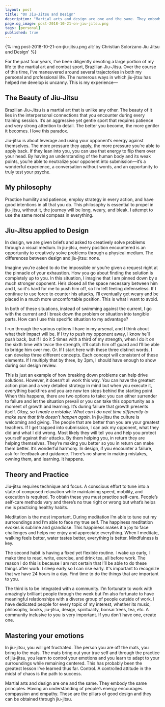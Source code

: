 ```yaml
---
layout: post
title: "On Jiu-Jitsu and Design"
description: "Martial arts and design are one and the same. They embody the same principles. Having an understanding of people’s energy encourages compassion and empathy. These are the pillars of good design and they can be obtained through jiu-jitsu."
page.og_image: post-2018-10-21-on-jiu-jitsu.png
tags: [personal]
published: true
---
```



{% img post-2018-10-21-on-jiu-jitsu.png alt:'by Christian Solorzano Jiu Jitsu and Design' %}


For the past four years, I’ve been diligently devoting a large portion of my life to the martial art and combat sport, Brazilian Jiu-Jitsu. Over the course of this time, I’ve maneuvered around several trajectories in both my personal and professional life. The numerous ways in which jiu-jitsu has helped me develop is uncanny. This is my experience—


<h2>The Beauty of Jiu-Jitsu</h2>


Brazilian Jiu-Jitsu is a martial art that is unlike any other. The beauty of it lies in the interpersonal connections that you encounter during every training session. It’s an aggressive yet gentle sport that requires patience and very strong attention to detail. The better you become, the more gentler it becomes. I love this paradox.

 Jiu-jitsu is about leverage and using your opponent’s energy against themselves. The more pressure they apply, the more pressure you’re able to apply back. If they lean into you, you can use that energy to flip them over your head. By having an understanding of the human body and its weak points, you’re able to neutralize your opponent into submission—it’s a wonderful experience, a conversation without words, and an opportunity to truly test your psyche.

<h2>My philosophy</h2>
Practice humility and patience, employ strategy in every action, and have good intentions in all that you do. This philosophy is essential to propel in jiu-jitsu, without it, the journey will be long, weary, and bleak. I attempt to use the same moral compass in everything.

<h2>Jiu-Jitsu applied to Design</h2>
In design, we are given briefs and asked to creatively solve problems through a visual medium. In jiu-jitsu, every position encountered is an opportunity to creatively solve problems through a physical medium. The differences between design and jiu-jitsu: none.

Imagine you’re asked to do the impossible or you’re given a request right at the pinnacle of your exhaustion. How you go about finding the solution is completely up to you. In this situation, I imagine that I am pinned down by a much stronger opponent. He’s closed all the space necessary between him and I, so it's hard for me to push him off, so I’m left feeling defenseless. If I continue to use force to counter his attacks, I’ll eventually get weary and be placed in a much more uncomfortable position. This is what I want to avoid.

In both of these situations, instead of swimming against the current, I go with the current and I break down the problem or situation into tangible parts. How can I use this specific situation to my advantage?

I run through the various options I have in my arsenal, and I think about what  their impact will be. If I try to push my opponent away, I know he’ll push back, but if I do it 5 times with a third of my strength, when I do it on the sixth time with twice the strength, it’ll catch him off guard and I’ll be able to bridge him over me. Or. If I start here with these three distinct words, I can develop three different concepts. Each concept will consistent of these elements. If I multiply that by three, by 3pm, I should have enough to show during our design review.

This is just an example of how breaking down problems can help drive solutions. However, it doesn’t all work this way. You can have the greatest action plan and a very detailed strategy in mind but when you execute it, everything backfires and you are now ten steps behind the starting point. When this happens, there are two options to take: you can either surrender to failure and let the situation prevail or you can take this opportunity as a moment of growth and learning. It’s during failure that growth presents itself. <em> Okay, so I made a mistake. What can I do next time differently to make sure that this doesn’t happen again.</em> In jiu-jitsu the culture is welcoming and giving. The people that are better than you are your greatest teachers. If I get trapped into submission, I can ask my opponent, what they did and what I did wrong. Most likely they will tell you and help you protect yourself against their attacks. By them helping you, in return they are helping themselves. They’re making you better so you in return can make them better. It’s wonderful harmony. In design, if you encounter a failure, ask for feedback and guidance. There’s no shame in making mistakes, owning them, and learning. It happens.

<h2>Theory and Practice</h2>
Jiu-jitsu requires technique and focus. A conscious effort to tune into a state of composed relaxation while maintaining speed, mobility, and execution is required. To obtain these you must practice self-care. People’s self-care methods vary and there’s no true right or wrong but what’s helps me is practicing healthy habits.

Meditation is the most important. During meditation I’m able to tune out my surroundings and I’m able to face my true self. The happiness meditation evokes is sublime and grandiose. This happiness makes it a joy to face challenges and helps me enjoy and appreciate everything. When I meditate, walking feels better, water tastes better, everything is better. Mindfulness is key.

The second habit is having a fixed yet flexible routine. I wake up early, I make time to read, write, exercise, and drink tea, all before work. The reason I do this is because I am not certain that I’ll be able to do these things after work. I sleep early so I can rise early. It's important to recognize that we have 24 hours in a day. Find time to do the things that are important to you.

The third is to be integrated with a community. I’m fortunate to work with amazingly brilliant people through the week but I’m also fortunate to have meaningful relationships with a diverse group of people outside of work. I have dedicated people for every topic of my interest, whether its music, philosophy, books, jiu-jitsu, design, spirituality, bonsai trees, tea, etc. A community inclusive to you is very important. If you don’t have one, create one.

<h2>Mastering your emotions</h2>
In jiu-jitsu, you will get frustrated. The person you are off the mats, you bring to the mats. The mats bring out your true self and through the practice of jiu-jitsu, you learn to control your emotions and you learn to adapt to your surroundings while remaining centered. This has probably been the greatest lesson I've learned thus far. Control. A controlled attitude in the midst of chaos is the path to success.

Martial arts and design are one and the same. They embody the same principles. Having an understanding of people’s energy encourages compassion and empathy. These are the pillars of good design and they can be obtained through jiu-jitsu.







